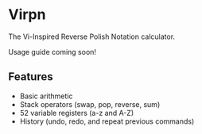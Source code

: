 # Virpn

The Vi-Inspired Reverse Polish Notation calculator.

Usage guide coming soon!

## Features

* Basic arithmetic
* Stack operators (swap, pop, reverse, sum)
* 52 variable registers (a-z and A-Z)
* History (undo, redo, and repeat previous commands)
